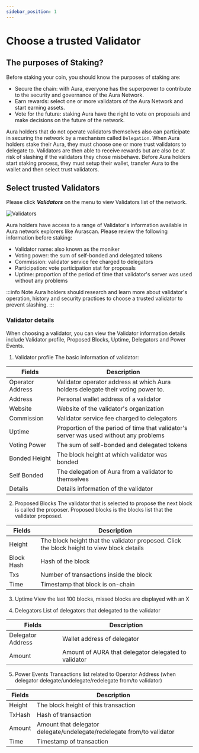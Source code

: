 ```yaml
---
sidebar_position: 1
---
```


# Choose a trusted Validator

## The purposes of Staking?

Before staking your coin, you should know the purposes of staking are:
- Secure the chain: with Aura, everyone has the superpower to contribute to the security and governance of the Aura Network.
- Earn rewards: select one or more validators of the Aura Network and start earning assets.
- Vote for the future: staking Aura have the right to vote on proposals and make decisions on the future of the network.

Aura holders that do not operate validators themselves also can participate in securing the network by a mechanism called `Delegation`. When Aura holders stake their Aura, they must choose one or more trust validators to delegate to. Validators are then able to receive rewards but are also be at risk of slashing if the validators they chose misbehave. Before Aura holders start staking process, they must setup their wallet, transfer Aura to the wallet and then select trust validators.

## Select trusted Validators

Please click **_Validators_** on the menu to view Validators list of the network.

![Validators](/img/main/validator_list.png)

Aura holders have access to a range of Validator's information available in Aura network explorers like Aurascan. Please review the following information before staking:

- Validator name: also known as the moniker
- Voting power: the sum of self-bonded and delegated tokens
- Commission: validator service fee charged to delegators
- Participation: vote participation stat for proposals
- Uptime: proportion of the period of time that validator's server was used without any problems

:::info Note
Aura holders should research and learn more about validator's operation, history and security practices to choose a trusted validator to prevent slashing.
:::

### Validator details
When choosing a validator, you can view the Validator information details include Validator profile, Proposed Blocks, Uptime, Delegators and Power Events.

1. Validator profile
The basic information of validator:

|Fields|Description|
|------|------------|
|Operator Address|Validator operator address at which Aura holders delegate their voting power to.|
|Address|Personal wallet address of a validator|
|Website|Website of the validator's organization|
|Commission|Validator service fee charged to delegators|
|Uptime|Proportion of the period of time that validator's server was used without any problems|
|Voting Power| The sum of self-bonded and delegated tokens|
|Bonded Height|The block height at which validator was bonded|
|Self Bonded|The delegation of Aura from a validator to themselves|
|Details|Details information of the validator|

2. Proposed Blocks
The validator that is selected to propose the next block is called the proposer.
Proposed blocks is the blocks list that the validator proposed.

|Fields|Description|
|------|------------|
|Height|The block height that the validator proposed. Click the block height to view block details|
|Block Hash|Hash of the block|
|Txs|Number of transactions inside the block|
|Time|Timestamp that block is on-chain|

3. Uptime
View the last 100 blocks, missed blocks are displayed with an X

4. Delegators
List of delegators that delegated to the validator

|Fields|Description|
|------|------------|
|Delegator Address|Wallet address of delegator|
|Amount|Amount of AURA that delegator delegated to validator|

5. Power Events
Transactions list related to Operator Address (when delegator delegate/undelegate/redelegate from/to validator)

|Fields|Description|
|------|------------|
|Height|The block height of this transaction|
|TxHash|Hash of transaction|
|Amount|Amount that delegator delegate/undelegate/redelegate from/to validator|
|Time|Timestamp of transaction|
